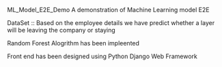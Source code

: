 ML_Model_E2E_Demo
A demonstration of Machine Learning model E2E

DataSet :: Based on the employee details we have predict whether a layer will be leaving the company or staying

Random Forest Alogrithm has been impleented

Front end has been designed using Python Django Web Framework

